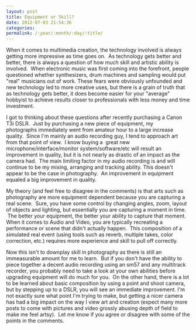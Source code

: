 ```yaml
---
layout: post
title: Equipment or Skill?
date: 2012-07-03 21:54:36
categories: 
permalink: /:year/:month/:day/:title/
---
```

<p>When it comes to multimedia creation, the technology involved is always getting more impressive as time goes on. &nbsp;As technology gets better and better, there is always a question of how much skill and artistic ability is involved. &nbsp;When electronic music was first coming into the forefront, people questioned whether synthesizers, drum machines and sampling would put "real" musicians out of work. These fears were obviously unfounded and new technology led to more creative uses, but there is a grain of truth that as technology gets better, it does become easier for your "average" hobbyist to achieve results closer to professionals with less money and time investment.</p>
<!--more-->
<p>I got to thinking about these questions after recently purchasing a Canon T3i DSLR. &nbsp;Just by purchasing a new piece of equipment, my photographs&nbsp;immediately&nbsp;went from&nbsp;amateur hour to a large increase quality. &nbsp;Since I'm mainly an audio recording guy, I tend to approach art from that point of view. &nbsp;I know buying a &nbsp;great new microphone/interface/monitor system/software/etc will result an improvement in quality, but it is not nearly as drastic of an impact as the camera had. &nbsp;The main limiting factor in my audio recording is and will continue to be my mixing, arranging and tracking ability. This doesn't appear to be the case in photography. &nbsp;An improvement in equipment equaled a big improvement in quality. &nbsp;</p>
<p>My theory (and feel free to disagree in the comments) is that arts such as photography are more equipment dependent because you are capturing a real scene. &nbsp;Sure, you have some control by changing angles, zoom, layout of objects and lighting, but essentially you are capturing a moment in time. &nbsp;The better your equipment, the better your ability to capture that moment. When it comes to Audio and Video, you are typically recreating a performance or scene that didn't actually happen. &nbsp;This composition of a simulated real event (using tools such as reverb, multiple takes, color correction, etc.) requires more experience and skill to pull off correctly. &nbsp;</p>
<p>Now this isn't to downplay skill in photography as there is still an immeasurable amount for me to learn. &nbsp;But if you don't have the ability to piece together a decent audio recording using an sm57 and any multitrack recorder, you probably need to take a look at your own abilities before upgrading equipment will do much for you. &nbsp;On the other hand, there is a lot to be learned about basic composition by using a point and shoot camera, but by stepping up to a DSLR, you will see an immediate improvement. I'm not exactly sure what point I'm trying to make, but getting a nicer camera has had a big impact on the way I view art and creation (expect many more posts to come with pictures and video grossly abusing depth of field to make me feel artsy). &nbsp;Let me know if you agree or disagree with some of the points in the comments.</p>